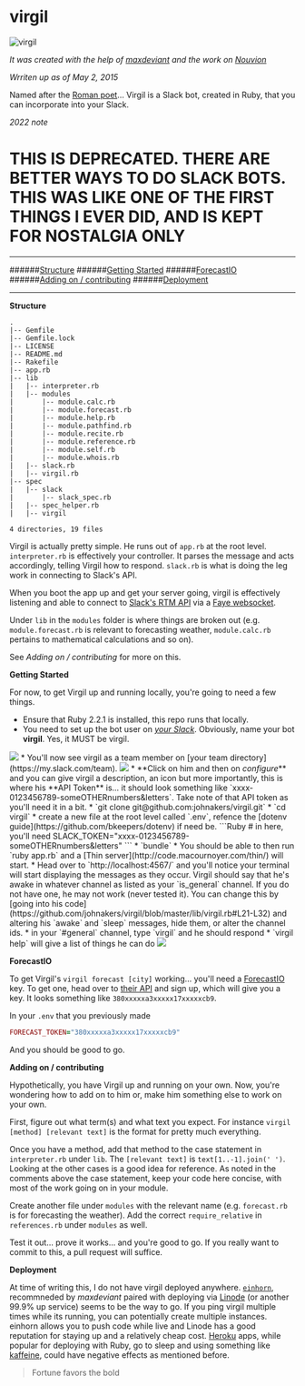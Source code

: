 # virgil

![virgil](http://i.imgur.com/Nw9BRQg.png)

*It was created with the help of [maxdeviant](https://github.com/maxdeviant?tab=repositories) and the work on [Nouvion](https://github.com/merveilles/nouvion)*

*Wrriten up as of May 2, 2015*

Named after the [Roman poet](http://en.wikipedia.org/wiki/Virgil)... Virgil is a Slack bot, created in Ruby, that you can incorporate into your Slack.

*2022 note*

# THIS IS DEPRECATED. THERE ARE BETTER WAYS TO DO SLACK BOTS. THIS WAS LIKE ONE OF THE FIRST THINGS I EVER DID, AND IS KEPT FOR NOSTALGIA ONLY

<hr>

######<a href='#structure'>Structure</a>
######<a href='#started'>Getting Started</a>
######<a href='#forecast'>ForecastIO</a>
######<a href='#contributing'>Adding on / contributing</a>
######<a href='#deploy'>Deployment</a>

<hr>

**<a name='structure'>Structure</a>**

```Shell
.
|-- Gemfile
|-- Gemfile.lock
|-- LICENSE
|-- README.md
|-- Rakefile
|-- app.rb
|-- lib
|   |-- interpreter.rb
|   |-- modules
|       |-- module.calc.rb
|       |-- module.forecast.rb
|       |-- module.help.rb
|       |-- module.pathfind.rb
|       |-- module.recite.rb
|       |-- module.reference.rb
|       |-- module.self.rb
|       |-- module.whois.rb
|   |-- slack.rb
|   |-- virgil.rb
|-- spec
|   |-- slack
|       |-- slack_spec.rb
|   |-- spec_helper.rb
|   |-- virgil

4 directories, 19 files
```

Virgil is actually pretty simple. He runs out of `app.rb` at the root level. `interpreter.rb` is effectively your controller. It parses the message and acts accordingly, telling Virgil how to respond. `slack.rb` is what is doing the leg work in connecting to Slack's API.

When you boot the app up and get your server going, virgil is effectively listening and able to connect to [Slack's RTM API](https://api.slack.com/rtm) via a [Faye websocket](https://github.com/faye/faye-websocket-ruby).

Under `lib` in the `modules` folder is where things are broken out (e.g. `module.forecast.rb` is relevant to forecasting weather, `module.calc.rb` pertains to mathematical calculations and so on).

See *Adding on / contributing* for more on this.

**<a name='started'>Getting Started</a>**

For now, to get Virgil up and running locally, you're going to need a few things.

* Ensure that Ruby 2.2.1 is installed, this repo runs that locally.
* You need to set up the bot user on *[your Slack](https://my.slack.com/services/new/bot)*. Obviously, name your bot **virgil**. Yes, it MUST be virgil.
<img src='http://i.imgur.com/OquylQM.png' />
* You'll now see virgil as a team member on [your team directory](https://my.slack.com/team).
<img src='http://i.imgur.com/Q88caPd.png' />
* **Click on him and then on <i>configure</i>** and you can give virgil a description, an icon but more importantly, this is where his **API Token** is... it should look something like `xxxx-0123456789-someOTHERnumbers&letters`. Take note of that API token as you'll need it in a bit.
* `git clone git@github.com:johnakers/virgil.git`
* `cd virgil`
* create a new file at the root level called `.env`, refence the [dotenv guide](https://github.com/bkeepers/dotenv) if need be.
```Ruby
# in here, you'll need
SLACK_TOKEN="xxxx-0123456789-someOTHERnumbers&letters"
```
* `bundle`
* You should be able to then run `ruby app.rb` and a [Thin server](http://code.macournoyer.com/thin/) will start.
* Head over to `http://localhost:4567/` and you'll notice your terminal will start displaying the messages as they occur. Virgil should say that he's awake in whatever channel as listed as your `is_general` channel. If you do not have one, he may not work (never tested it). You can change this by [going into his code](https://github.com/johnakers/virgil/blob/master/lib/virgil.rb#L21-L32) and altering his `awake` and `sleep` messages, hide them, or alter the channel ids.
* in your `#general` channel, type `virgil` and he should respond
* `virgil help` will give a list of things he can do
<img src='http://i.imgur.com/0ksyjnO.png' />

**<a name='forecast'>ForecastIO</a>**

To get Virgil's `virgil forecast [city]` working... you'll need a [ForecastIO](http://forecast.io/) key. To get one, head over to [their API](https://developer.forecast.io/) and sign up, which will give you a key. It looks something like `380xxxxxa3xxxxx17xxxxxcb9`.

In your `.env` that you previously made
```Ruby
FORECAST_TOKEN="380xxxxxa3xxxxx17xxxxxcb9"
```

And you should be good to go.

**<a name='contributing'>Adding on / contributing</a>**

Hypothetically, you have Virgil up and running on your own. Now, you're wondering how to add on to him or, make him something else to work on your own.

First, figure out what term(s) and what text you expect. For instance `virgil [method] [relevant text]` is the format for pretty much everything.

Once you have a method, add that method to the case statement in `interpreter.rb` under `lib`. The `[relevant text]` is `text[1..-1].join(' ')`. Looking at the other cases is a good idea for reference. As noted in the comments above the case statement, keep your code here concise, with most of the work going on in your module.

Create another file under `modules` with the relevant name (e.g. `forecast.rb` is for forecasting the weather). Add the correct `require_relative` in `references.rb` under `modules` as well.

Test it out... prove it works... and you're good to go. If you really want to commit to this, a pull request will suffice.

**<a name='deploy'>Deployment</a>**

At time of writing this, I do not have virgil deployed anywhere. [`einhorn`](https://github.com/stripe/einhorn), recommneded by *maxdeviant* paired with deploying via [Linode](https://www.linode.com/) (or another 99.9% up service) seems to be the way to go. If you ping virgil multiple times while its running, you can potentially create multiple instances. einhorn allows you to push code while live and Linode has a good reputation for staying up and a relatively cheap cost. [Heroku](https://www.heroku.com/) apps, while popular for deploying with Ruby, go to sleep and using something like [kaffeine](http://kaffeine.herokuapp.com/), could have negative effects as mentioned before.

>Fortune favors the bold
